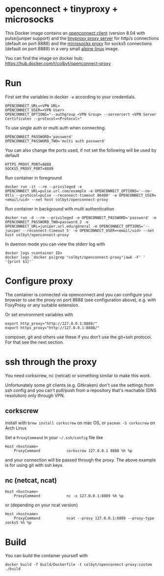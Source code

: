 # openconnect + tinyproxy + microsocks

This Docker image contains an [openconnect client](http://www.infradead.org/openconnect/) (version 8.04 with pulse/juniper support) and the [tinyproxy proxy server](https://tinyproxy.github.io/) for http/s connections (default on port 8888) and the [microsocks proxy](https://github.com/rofl0r/microsocks) for socks5 connections (default on port 8889) in a very small [alpine linux](https://www.alpinelinux.org/) image.

You can find the image on docker hub:
https://hub.docker.com/r/colbyt/openconnect-proxy

# Run

First set the variables in docker `-e` according to your credentials.

	OPENCONNECT_URL=<VPN URL>
	OPENCONNECT_USER=<VPN User>
	OPENCONNECT_OPTIONS="--authgroup <VPN Group> --servercert <VPN Server Certificate> --protocol=<Protocol>"

To use single auth or multi auth when connecting.

    OPENCONNECT_PASSWORD='password'
    OPENCONNECT_PASSWORD_TWO='multi auth password'

You can also change the ports used, if not set the following will be used by default

	HTTPS_PROXY_PORT=8888
	SOCKS5_PROXY_PORT=8889

Run container in foreground
```
docker run -it --rm --privileged -e OPENCONNECT_URL=pulse.url.com/example -e OPENCONNECT_OPTIONS='--no-dtls --protocol=pulse --reconnect-timeout 86400' -e OPENCONNECT_USER=<email/uid> --net host colbyt/openconnect-proxy
```

Run container in background with multi authentication
```
docker run -d --rm --privileged -e OPENCONNECT_PASSWORD='password' -e OPENCONNECT_PASSWORD_TWO=password_2 -e OPENCONNECT_URL=juniper.url.edu/general -e OPENCONNECT_OPTIONS='--juniper --reconnect-timeout 5' -e OPENCONNECT_USER=<email/uid> --net host colbyt/openconnect-proxy
```

In daemon mode you can view the stderr log with

	docker logs <container ID>
	docker logs `docker ps|grep "colbyt/openconnect-proxy"|awk -F' ' '{print $1}'`

# Configure proxy

The container is connected via openconnect and you can configure your browser
to use the proxy on port 8888 (see configuration above), 
e.g. with FoxyProxy or any suitable extension.

Or set environment variables with

	export http_proxy="http://127.0.0.1:8888/"
	export https_proxy="http://127.0.0.1:8888/"

composer, git and others use these if you don't use the git+ssh protocol.
For that see the next section.

# ssh through the proxy

You need corkscrew, nc (netcat) or something similar to make this work.

Unfortunately some git clients (e.g. Gitkraken) don't use the settings from ssh config
and you can't pull/push from a repository that's reachable (DNS resolution) only through VPN.

## corkscrew
install with `brew install corkscrew` on mac OS, or `pacman -S corkscrew` on Arch Linux

Set a `ProxyCommand` in your `~/.ssh/config` file like

	Host <hostname>
		ProxyCommand            corkscrew 127.0.0.1 8888 %h %p

and your connection will be passed through the proxy.
The above example is for using git with ssh keys.

## nc (netcat, ncat)

	Host <hostname>
		ProxyCommand            nc -x 127.0.0.1:8889 %h %p

or (depending on your ncat version)

	Host <hostname>
		ProxyCommand            ncat --proxy 127.0.0.1:8889 --proxy-type socks5 %h %p


# Build

You can build the container yourself with

	docker build -f build/Dockerfile -t colbyt/openconnect-proxy:custom ./build

